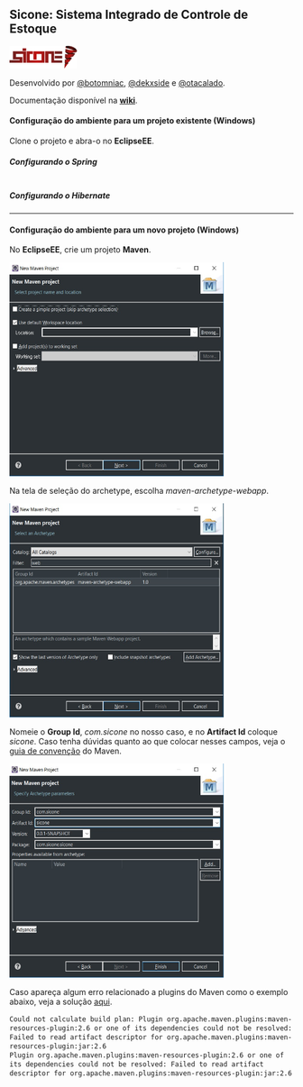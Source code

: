 ## Sicone: Sistema Integrado de Controle de Estoque 
<img src="Misc/sicone_logo.png" alt="Sicone" width="120" height="40">

Desenvolvido por [@botomniac](https://github.com/botomniac), [@dekxside](https://github.com/dekxside) e [@otacalado](https://github.com/otacalado).

Documentação disponível na [**wiki**](https://github.com/dekxside/StockpileDrySlept/wiki).

#### Configuração do ambiente para um projeto existente (Windows)

Clone o projeto e abra-o no **EclipseEE**.

##### Configurando o Spring

````

````

##### Configurando o Hibernate


    
------

#### Configuração do ambiente para um novo projeto (Windows)

No **EclipseEE**, crie um projeto **Maven**.

<img src="Misc/g1.jpg" alt="Img1" width="380" height="380">

Na tela de seleção do archetype, escolha *maven-archetype-webapp*.

<img src="Misc/g2.jpg" alt="Img2" width="380" height="380">

Nomeie o **Group Id**, *com.sicone* no nosso caso, e no **Artifact Id** coloque *sicone*. Caso tenha dúvidas quanto ao que colocar nesses campos, veja o [guia de convenção](https://maven.apache.org/guides/mini/guide-naming-conventions.html) do Maven.

<img src="Misc/g3.jpg" alt="Img3" width="380" height="380">

Caso apareça algum erro relacionado a plugins do Maven como o exemplo abaixo, veja a solução [aqui]().
````
Could not calculate build plan: Plugin org.apache.maven.plugins:maven-resources-plugin:2.6 or one of its dependencies could not be resolved: Failed to read artifact descriptor for org.apache.maven.plugins:maven-resources-plugin:jar:2.6
Plugin org.apache.maven.plugins:maven-resources-plugin:2.6 or one of its dependencies could not be resolved: Failed to read artifact descriptor for org.apache.maven.plugins:maven-resources-plugin:jar:2.6
````
